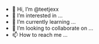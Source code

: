 - 👋 Hi, I’m @teetjexx
- 👀 I’m interested in ...
- 🌱 I’m currently learning ...
- 💞️ I’m looking to collaborate on ...
- 📫 How to reach me ...

<!---
teetjexx/teetjexx is a ✨ special ✨ repository because its `README.md` (this file) appears on your GitHub profile.
You can click the Preview link to take a look at your changes.
--->

